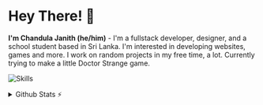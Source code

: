 # Hey There! 👋
**I'm Chandula Janith (he/him)** - I'm a fullstack developer, designer, and a school student based in Sri Lanka. I'm interested in developing websites, games and more. I work on random projects in my free time, a lot. Currently trying to make a little Doctor Strange game.

![Skills](https://skillicons.dev/icons?i=html,css,js,py,svelte,ts,bootstrap,gatsby,react,angular,vscode,figma&perline=6)

<details>
  <summary>Github Stats ⚡</summary>
  <br />
  <p align="center">
  <img src="https://github-readme-stats.vercel.app/api?username=RedEdge967&theme=blueberry&count_private=true&hide_border=true&line_height=20">
  <img src="https://github-readme-stats.vercel.app/api/top-langs/?username=RedEdge967&layout=compact&theme=blueberry&count_private=true&hide_border=true">
  </p>
</details>
